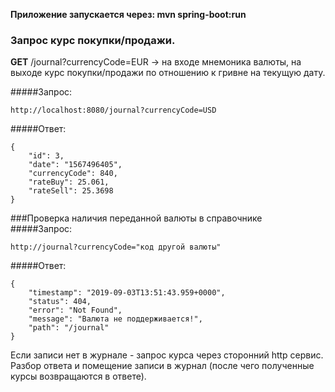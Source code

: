 **Приложение запускаeтся через:  mvn spring-boot:run**

### Запрос курс покупки/продажи. 
**GET** /journal?currencyCode=EUR -> на входе мнемоника валюты, на выходе  курс покупки/продажи по отношению к гривне на текущую дату.

#####Запрос:
~~~
http://localhost:8080/journal?currencyCode=USD
~~~

#####Ответ:
~~~
{
    "id": 3,
    "date": "1567496405",
    "currencyCode": 840,
    "rateBuy": 25.061,
    "rateSell": 25.3698
}
~~~
###Проверка наличия переданной валюты в справочнике
#####Запрос:
~~~
http://journal?currencyCode="код другой валюты" 
~~~
#####Ответ:
~~~
{
    "timestamp": "2019-09-03T13:51:43.959+0000",
    "status": 404,
    "error": "Not Found",
    "message": "Валюта не поддерживается!",
    "path": "/journal"
}
~~~

Если записи нет в журнале - запрос курса через сторонний http сервис. Разбор ответа и помещение записи в журнал (после чего полученные курсы возвращаются в ответе).